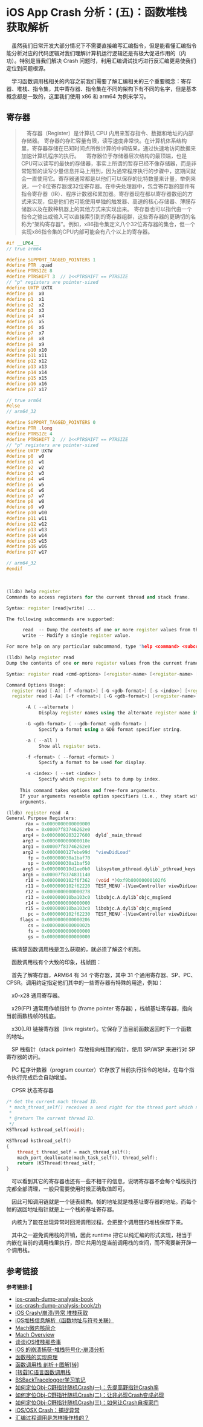 # iOS App Crash 分析：(五)：函数堆栈获取解析

&emsp;虽然我们日常开发大部分情况下不需要直接编写汇编指令，但是能看懂汇编指令能分析对应的代码逻辑对我们理解计算机运行逻辑还是有极大促进作用的（内功）。特别是当我们解决 Crash 问题时，利用汇编调试技巧进行反汇编更易使我们定位到问题根源。
 
&emsp;学习函数调用栈相关的内容之前我们需要了解汇编相关的三个重要概念：寄存器、堆栈、指令集，其中寄存器、指令集在不同的架构下有不同的名字，但是基本概念都是一致的，这里我们使用 x86 和 arm64 为例来学习。

## 寄存器

> &emsp;寄存器（Register）是计算机 CPU 内用来暂存指令、数据和地址的内部存储器。
> 寄存器的存贮容量有限，读写速度非常快。在计算机体系结构里，寄存器存储在已知时间点所做计算的中间结果，通过快速地访问数据来加速计算机程序的执行。
> &emsp;寄存器位于存储器层次结构的最顶端，也是CPU可以读写的最快的存储器，事实上所谓的暂存已经不像存储器，而是非常短暂的读写少量信息并马上用到，因为通常程序执行的步骤中，这期间就会一直使用它。寄存器通常都是以他们可以保存的比特数量来计量，举例来说，一个8位寄存器或32位寄存器。在中央处理器中，包含寄存器的部件有指令寄存器（IR）、程序计数器和累加器。寄存器现在都以寄存器数组的方式来实现，但是他们也可能使用单独的触发器、高速的核心存储器、薄膜存储器以及在数种机器上的其他方式来实现出来。
寄存器也可以指代由一个指令之输出或输入可以直接索引到的寄存器组群，这些寄存器的更确切的名称为“架构寄存器”。例如，x86指令集定义八个32位寄存器的集合，但一个实现x86指令集的CPU内部可能会有八个以上的寄存器。




```c++
#if __LP64__
// true arm64

#define SUPPORT_TAGGED_POINTERS 1
#define PTR .quad
#define PTRSIZE 8
#define PTRSHIFT 3  // 1<<PTRSHIFT == PTRSIZE
// "p" registers are pointer-sized
#define UXTP UXTX
#define p0  x0
#define p1  x1
#define p2  x2
#define p3  x3
#define p4  x4
#define p5  x5
#define p6  x6
#define p7  x7
#define p8  x8
#define p9  x9
#define p10 x10
#define p11 x11
#define p12 x12
#define p13 x13
#define p14 x14
#define p15 x15
#define p16 x16
#define p17 x17

// true arm64
#else
// arm64_32

#define SUPPORT_TAGGED_POINTERS 0
#define PTR .long
#define PTRSIZE 4
#define PTRSHIFT 2  // 1<<PTRSHIFT == PTRSIZE
// "p" registers are pointer-sized
#define UXTP UXTW
#define p0  w0
#define p1  w1
#define p2  w2
#define p3  w3
#define p4  w4
#define p5  w5
#define p6  w6
#define p7  w7
#define p8  w8
#define p9  w9
#define p10 w10
#define p11 w11
#define p12 w12
#define p13 w13
#define p14 w14
#define p15 w15
#define p16 w16
#define p17 w17

// arm64_32
#endif
```

&emsp;

```c++
(lldb) help register
Commands to access registers for the current thread and stack frame.

Syntax: register [read|write] ...

The following subcommands are supported:

      read  -- Dump the contents of one or more register values from the current frame.  If no register is specified, dumps them all.
      write -- Modify a single register value.

For more help on any particular subcommand, type 'help <command> <subcommand>'.
```

```c++
(lldb) help register read
Dump the contents of one or more register values from the current frame.  If no register is specified, dumps them all.

Syntax: register read <cmd-options> [<register-name> [<register-name> [...]]]

Command Options Usage:
  register read [-A] [-f <format>] [-G <gdb-format>] [-s <index>] [<register-name> [<register-name> [...]]]
  register read [-Aa] [-f <format>] [-G <gdb-format>] [<register-name> [<register-name> [...]]]

       -A ( --alternate )
            Display register names using the alternate register name if there is one.

       -G <gdb-format> ( --gdb-format <gdb-format> )
            Specify a format using a GDB format specifier string.

       -a ( --all )
            Show all register sets.

       -f <format> ( --format <format> )
            Specify a format to be used for display.

       -s <index> ( --set <index> )
            Specify which register sets to dump by index.
     
     This command takes options and free-form arguments.  
     If your arguments resemble option specifiers (i.e., they start with a - or --), you must use ' -- ' between the end of the command options and the beginning of the
     arguments.
```

```c++
(lldb) register read -A
General Purpose Registers:
       rax = 0x0000000000000000
       rbx = 0x00007f83746262e0
      arg4 = 0x0000000203227600  dyld`_main_thread
      arg3 = 0x000000000000010e
      arg1 = 0x00007f83746262e0
      arg2 = 0x0000000127ebe99d  "viewDidLoad"
        fp = 0x000000030a1baf70
        sp = 0x000000030a1baf50
      arg5 = 0x000000010d1ee0b0  libsystem_pthread.dylib`_pthread_keys
      arg6 = 0x00007f8374831140
       r10 = 0x0000000102f6f362  (void *)0xf9b80000000102f6
       r11 = 0x0000000102f62220  TEST_MENU`-[ViewController viewDidLoad] at ViewController.m:33
       r12 = 0x0000000000000278
       r13 = 0x000000010ba103c0  libobjc.A.dylib`objc_msgSend
       r14 = 0x0000000000000000
       r15 = 0x000000010ba103c0  libobjc.A.dylib`objc_msgSend
        pc = 0x0000000102f62230  TEST_MENU`-[ViewController viewDidLoad] + 16 at ViewController.m:34:5
     flags = 0x0000000000000206
        cs = 0x000000000000002b
        fs = 0x0000000000000000
        gs = 0x0000000000000000

```




&emsp;搞清楚函数调用栈是怎么获取的，就必须了解这个机制。

&emsp;函数调用栈有个大致的印象，栈帧图：

&emsp;首先了解寄存器，ARM64 有 34 个寄存器，其中 31 个通用寄存器、SP、PC、CPSR。调用约定指定他们其中的一些寄存器有特殊的用途，例如：

&emsp;x0-x28 通用寄存器。

&emsp;x29(FP) 通常用作帧指针 fp (frame pointer 寄存器) ，栈帧基址寄存器，指向当前函数栈帧的栈底。

&emsp;x30(LR) 链接寄存器（link register）。它保存了当目前函数返回时下一个函数的地址。

&emsp;SP 栈指针（stack pointer）存放指向栈顶的指针，使用 SP/WSP 来进行对 SP 寄存器的访问。

&emsp;PC 程序计数器（program counter）它存放了当前执行指令的地址，在每个指令执行完成后会自动增加。

&emsp;CPSR 状态寄存器

```c++
/* Get the current mach thread ID.
 * mach_thread_self() receives a send right for the thread port which needs to be deallocated to balance the reference count. This function takes care of all of that for you.
 *
 * @return The current thread ID.
 */
KSThread ksthread_self(void);

KSThread ksthread_self()
{
    thread_t thread_self = mach_thread_self();
    mach_port_deallocate(mach_task_self(), thread_self);
    return (KSThread)thread_self;
}
```

&emsp;可以看到其它的寄存器也还有一些不相干的信息，说明寄存器不会每个堆栈执行完都全部清理，一般只需要使用时候正确取值即可。

&emsp;因此可知调用链就是一个链表结构。帧的地址就是栈基址寄存器的地址。而每个帧的返回地址指针就是上一个栈的基址寄存器。

&emsp;内核为了能在出现异常时回溯调用过程，会把整个调用链的堆栈保存下来。

&emsp;其中之一避免调用栈的开销，因此 runtime 把它以纯汇编的形式实现，相当于内嵌在当前的调用栈里执行，即它共用的是当前调用栈的空间，而不需要新开辟一个调用栈。









## 参考链接
**参考链接:🔗**
+ [ios-crash-dump-analysis-book](https://github.com/faisalmemon/ios-crash-dump-analysis-book)
+ [ios-crash-dump-analysis-book/zh](https://faisalmemon.github.io/ios-crash-dump-analysis-book/zh/)
+ [iOS Crash/崩溃/异常 堆栈获取](https://www.jianshu.com/p/8ece78d71b3d)
+ [iOS堆栈信息解析（函数地址与符号关联）](https://www.jianshu.com/p/df5b08330afd)
+ [Mach微内核简介](https://wangkejie.com/iOS/kernelarchitecture/mach.html)
+ [Mach Overview](https://developer.apple.com/library/archive/documentation/Darwin/Conceptual/KernelProgramming/Mach/Mach.html)
+ [谈谈iOS堆栈那些事](https://joey520.github.io/2020/03/15/谈谈msgSend为什么不会出现在堆栈中/)
+ [iOS 的崩溃捕获-堆栈符号化-崩溃分析](https://www.jianshu.com/p/302ed945e9cf)
+ [函数栈的实现原理](https://segmentfault.com/a/1190000017151354)
+ [函数调用栈 剖析＋图解[转]](https://www.jianshu.com/p/78e01e513120)
+ [[转载]C语言函数调用栈](https://www.jianshu.com/p/c89d243b8276)
+ [BSBackTracelogger学习笔记](https://juejin.cn/post/6910791727670362125)
+ [如何定位Obj-C野指针随机Crash(一)：先提高野指针Crash率](https://cloud.tencent.com/developer/article/1070505)
+ [如何定位Obj-C野指针随机Crash(二)：让非必现Crash变成必现](https://cloud.tencent.com/developer/article/1070512)
+ [如何定位Obj-C野指针随机Crash(三)：如何让Crash自报家门](https://cloud.tencent.com/developer/article/1070528)
+ [iOS/OSX Crash：捕捉异常](https://zhuanlan.zhihu.com/p/271282052)
+ [汇编过程调用是怎样操作栈的？](https://www.zhihu.com/question/49410551/answer/115870825)
